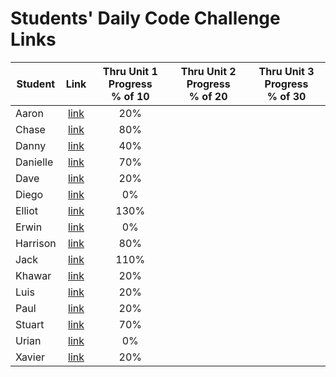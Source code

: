 # Students' Daily Code Challenge Links

| Student | Link | Thru Unit 1 Progress<br>% of 10 | Thru Unit 2 Progress<br>% of 20 | Thru Unit 3 Progress<br>% of 30|
|---|:---:|:---:|:---:|:---:|
| Aaron | [link](https://git.generalassemb.ly/presstheeject/daily-js-code-challenges) | 20% |  |  |
| Chase | [link](https://git.generalassemb.ly/ceanders/daily-js-code-challenges) | 80% |  |  |
| Danny | [link](https://git.generalassemb.ly/dshindel/daily-js-code-challenges) | 40% |  |  |
| Danielle | [link](https://git.generalassemb.ly/damartinez16/daily-js-code-challenges) | 70% |  |  |
| Dave | [link](https://git.generalassemb.ly/lordsnoosh/daily-js-code-challenges) | 20% |  |  |
| Diego | [link](https://git.generalassemb.ly/diegoruiz06/daily-js-code-challenges) | 0% |  |  |
| Elliot | [link](https://git.generalassemb.ly/elliothwang/daily-js-code-challenges) | 130% |  |  |
| Erwin | [link](https://git.generalassemb.ly/erwinmedina/daily-js-code-challenges) | 0% |  |  |
| Harrison | [link](https://git.generalassemb.ly/Harrison-Berek-EP/daily-js-code-challenges) | 80% |  |  |
| Jack | [link](https://git.generalassemb.ly/jackhr/daily-js-code-challenges) | 110% |  |  |
| Khawar | [link](https://git.generalassemb.ly/khawarrr/daily-js-code-challenges) | 20% |  |  |
| Luis | [link](https://git.generalassemb.ly/lhern026/daily-js-code-challenges) | 20% |  |  |
| Paul | [link](https://git.generalassemb.ly/hackerbyte/daily-js-code-challenges) | 20% |  |  |
| Stuart | [link](https://git.generalassemb.ly/stuartklingman/daily-js-code-challenges) | 70% |  |  |
| Urian | [link](https://git.generalassemb.ly/urian/daily-js-code-challenges) | 0% |  |  |
| Xavier | [link](https://git.generalassemb.ly/imthedude2351/daily-js-code-challenges) | 20% |  |  |


